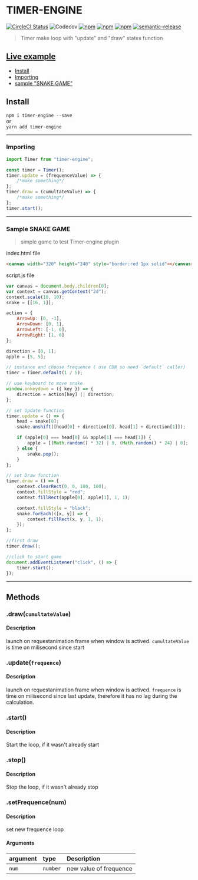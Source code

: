 # TIMER-ENGINE

[![CircleCI Status](https://circleci.com/gh/jamet-julien/timer-engine.svg?style=shield&circle-token=:circle-token)](https://circleci.com/gh/jamet-julien/timer-engine)
![Codecov](https://img.shields.io/codecov/c/github/jamet-julien/timer-engine)
[![npm](https://img.shields.io/npm/dt/timer-engine.svg?style=flat-square)](https://www.npmjs.com/package/timer-engine)
[![npm](https://img.shields.io/npm/v/timer-engine.svg?style=flat-square)](https://www.npmjs.com/package/timer-engine)
[![npm](https://img.shields.io/npm/l/timer-engine.svg?style=flat-square)](https://github.com/jamet-julien/timer-engine/blob/master/LICENSE)
[![semantic-release](https://img.shields.io/badge/%20%20%F0%9F%93%A6%F0%9F%9A%80-semantic--release-e10079.svg)](https://github.com/semantic-release/semantic-release)

> Timer make loop with "update" and "draw" states function

## [Live example](https://codepen.io/jamet-julien/full/OJMxjRa)

-   [Install](#install)
-   [Importing](#importing)
-   [sample "SNAKE GAME"](#sample)

## Install <a id="install"></a>

`npm i timer-engine --save`  
or  
`yarn add timer-engine`

---

### Importing <a id="importing"></a>

```js
import Timer from "timer-engine";

const timer = Timer();
timer.update = (frequenceValue) => {
    /*make something*/
};
timer.draw = (cumultateValue) => {
    /*make something*/
};
timer.start();
```

---

### Sample SNAKE GAME <a id="sample"></a>

> simple game to test Timer-engine plugin

index.html file

```html
<canvas width="320" height="240" style="border:red 1px solid"></canvas>
```

script.js file

```js
var canvas = document.body.children[0];
var context = canvas.getContext("2d");
context.scale(10, 10);
snake = [[16, 1]];

action = {
    ArrowUp: [0, -1],
    ArrowDown: [0, 1],
    ArrowLeft: [-1, 0],
    ArrowRight: [1, 0]
};

direction = [0, 1];
apple = [5, 5];

// instance and choose frequence ( use CDN so need `default` caller)
timer = Timer.default(1 / 5);

// use keyboard to move snake
window.onkeydown = ({ key }) => {
    direction = action[key] || direction;
};

// set Update function
timer.update = () => {
    head = snake[0];
    snake.unshift([head[0] + direction[0], head[1] + direction[1]]);

    if (apple[0] === head[0] && apple[1] === head[1]) {
        apple = [(Math.random() * 32) | 0, (Math.random() * 24) | 0];
    } else {
        snake.pop();
    }
};

// set Draw function
timer.draw = () => {
    context.clearRect(0, 0, 100, 100);
    context.fillStyle = "red";
    context.fillRect(apple[0], apple[1], 1, 1);

    context.fillStyle = "black";
    snake.forEach(([x, y]) => {
        context.fillRect(x, y, 1, 1);
    });
};

//first draw
timer.draw();

//click to start game
document.addEventListener("click", () => {
    timer.start();
});
```

---

## Methods <a id="methods"></a>

### .draw(`cumultateValue`) <a id="draw"></a>

#### Description

launch on requestanimation frame when window is actived.
`cumultateValue` is time on milisecond since start

### .update(`frequence`) <a id="update"></a>

#### Description

launch on requestanimation frame when window is actived.
`frequence` is time on milisecond since last update, therefore it has no lag during the calculation.

### .start() <a id="start"></a>

#### Description

Start the loop, if it wasn't already start

### .stop() <a id="stop"></a>

#### Description

Stop the loop, if it wasn't already stop

### .setFrequence(num) <a id="setFrequence"></a>

#### Description

set new frequence loop

#### Arguments

| argument | type     | Description            |
| :------- | :------- | :--------------------- |
| `num`    | `number` | new value of frequence |
